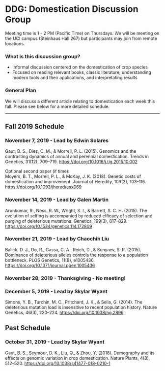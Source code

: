 # DDG: Domestication Discussion Group
Meeting time is 1 - 2 PM (Pacific Time) on Thursdays. We will be meeting on the UCI campus (Steinhaus Hall 267) but participants may join from remote locations.

### What is this discussion group?
- Informal discussion centered on the domestication of crop species
- Focused on reading relevant books, classic literature, understanding modern tools and their applications, and interpretating results

### General Plan

We will discuss a different article relating to domestication each week this fall. Please see below for a more detailed schedule.

---

## Fall 2019 Schedule

### November 7, 2019 - Lead by Edwin Solares
Gaut, B. S., Díez, C. M., & Morrell, P. L. (2015). Genomics and the contrasting dynamics of annual and perennial domestication. Trends in Genetics, 31(12), 709–719. https://doi.org/10.1016/j.tig.2015.10.002

Optional second paper (if time):  
Moyers, B. T., Morrell, P. L., & McKay, J. K. (2018). Genetic costs of domestication and improvement. Journal of Heredity, 109(2), 103–116. https://doi.org/10.1093/jhered/esx069

### November 14, 2019 - Lead by Galen Martin
Arunkumar, R., Ness, R. W., Wright, S. I., & Barrett, S. C. H. (2015). The evolution of selfing is accompanied by reduced efficacy of selection and purging of deleterious mutations. Genetics, 199(3), 817–829. https://doi.org/10.1534/genetics.114.172809

### November 21, 2019 - Lead by Chaochih Liu
Balick, D. J., Do, R., Cassa, C. A., Reich, D., & Sunyaev, S. R. (2015). Dominance of deleterious alleles controls the response to a population bottleneck. PLOS Genetics, 11(8), e1005436. https://doi.org/10.1371/journal.pgen.1005436

### November 28, 2019 - Thanksgiving - No meeting!

### December 5, 2019 - Lead by Skylar Wyant
Simons, Y. B., Turchin, M. C., Pritchard, J. K., & Sella, G. (2014). The deleterious mutation load is insensitive to recent population history. Nature Genetics, 46(3), 220–224. https://doi.org/10.1038/ng.2896

## Past Schedule

### October 31, 2019 - Lead by Skylar Wyant
Gaut, B. S., Seymour, D. K., Liu, Q., & Zhou, Y. (2018). Demography and its effects on genomic variation in crop domestication. Nature Plants, 4(8), 512–520. https://doi.org/10.1038/s41477-018-0210-1  
